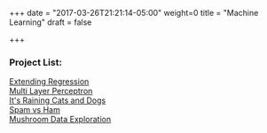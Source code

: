 +++
date = "2017-03-26T21:21:14-05:00"
weight=0
title = "Machine Learning"
draft = false

+++
<h3>Project List:</h3>
<a href="ML/ExtendingRegression.html">Extending Regression</a></br>
<a href="ML/MultiLayerPerceptron.html">Multi Layer Perceptron</a></br>
<a href="ML/ItsRainingCatsAndDogs.html">It's Raining Cats and Dogs</a></br>
<a href="ML/SpamvsHam.html">Spam vs Ham</a></br>
<a href="ML/MushroomClassification.html">Mushroom Data Exploration</a></br>
